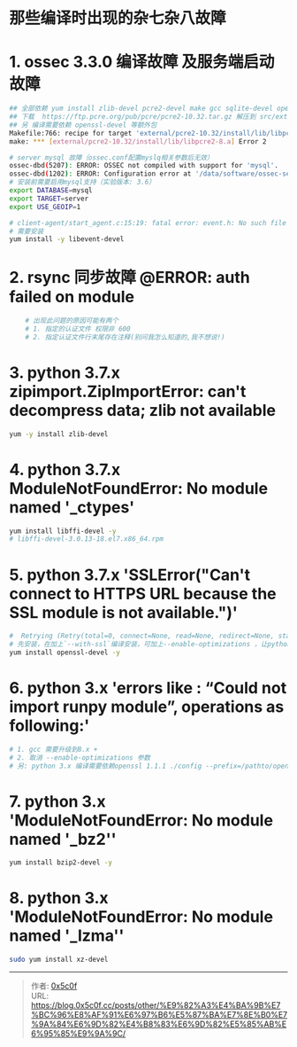 # 那些编译时出现的杂七杂八故障

# 1. ossec 3.3.0 编译故障 及服务端启动故障
```bash
## 全部依赖 yum install zlib-devel pcre2-devel make gcc sqlite-devel openssl-devel libevent-devel systemd-devel
## 下载  https://ftp.pcre.org/pub/pcre/pcre2-10.32.tar.gz 解压到 src/external 中 或者安装 pcre2-devel
## 另 编译需要依赖 openssl-devel 等额外包 
Makefile:766: recipe for target 'external/pcre2-10.32/install/lib/libpcre2-8.a' failed
make: *** [external/pcre2-10.32/install/lib/libpcre2-8.a] Error 2

# server mysql 故障（ossec.conf配置myslq相关参数后无效）
ossec-dbd(5207): ERROR: OSSEC not compiled with support for 'mysql'.
ossec-dbd(1202): ERROR: Configuration error at '/data/software/ossec-server/etc/ossec.conf'. Exiting.
# 安装前需要启用mysql支持（实验版本: 3.6）
export DATABASE=mysql 
export TARGET=server 
export USE_GEOIP=1 

# client-agent/start_agent.c:15:19: fatal error: event.h: No such file or directory
# 需要安装 
yum install -y libevent-devel
```

# 2. rsync 同步故障 @ERROR: auth failed on module 
```bash
    # 出现此问题的原因可能有两个 
    # 1. 指定的认证文件 权限非 600 
    # 2. 指定认证文件行末尾存在注释(别问我怎么知道的,我不想说!) 
```

# 3. python 3.7.x zipimport.ZipImportError: can't decompress data; zlib not available
```bash
yum -y install zlib-devel 
```

# 4. python 3.7.x  ModuleNotFoundError: No module named '_ctypes'
```bash
yum install libffi-devel -y
# libffi-devel-3.0.13-18.el7.x86_64.rpm
```

# 5. python 3.7.x 'SSLError("Can't connect to HTTPS URL because the SSL module is not available.")'
```bash
#  Retrying (Retry(total=0, connect=None, read=None, redirect=None, status=None)) after connection broken by 'SSLError("Can't connect to HTTPS URL because the SSL module is not available.")': /simple/request/
# 先安装，在加上`--with-ssl`编译安装，可加上--enable-optimizations ，让python运行得更快
yum install openssl-devel -y
```

# 6. python 3.x 'errors like : “Could not import runpy module”, operations as following:'
```bash
# 1. gcc 需要升级到8.x + 
# 2. 取消 --enable-optimizations 参数 
# 另: python 3.x 编译需要依赖openssl 1.1.1 ./config --prefix=/pathto/openssl && make && make install
```

# 7. python 3.x 'ModuleNotFoundError: No module named '_bz2''
```bash
yum install bzip2-devel -y
```

# 8. python 3.x 'ModuleNotFoundError: No module named '_lzma''
```bash
sudo yum install xz-devel
```

---

> 作者: [0x5c0f](https://blog.0x5c0f.cc)  
> URL: https://blog.0x5c0f.cc/posts/other/%E9%82%A3%E4%BA%9B%E7%BC%96%E8%AF%91%E6%97%B6%E5%87%BA%E7%8E%B0%E7%9A%84%E6%9D%82%E4%B8%83%E6%9D%82%E5%85%AB%E6%95%85%E9%9A%9C/  

